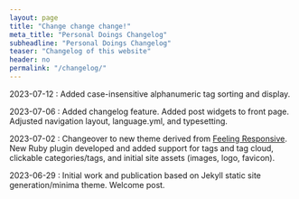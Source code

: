 ```yaml
---
layout: page
title: "Change change change!"
meta_title: "Personal Doings Changelog"
subheadline: "Personal Doings Changelog"
teaser: "Changelog of this website"
header: no
permalink: "/changelog/"
---
```

2023-07-12
:   Added case-insensitive alphanumeric tag sorting and display.

2023-07-06
:   Added changelog feature. Added post widgets to front page. Adjusted navigation layout, language.yml, and typesetting.

2023-07-02
:   Changeover to new theme derived from [Feeling Responsive][1]. New Ruby plugin developed and added support for tags and tag cloud, clickable categories/tags, and initial site assets (images, logo, favicon).

2023-06-29
:   Initial work and publication based on Jekyll static site generation/minima theme. Welcome post.


<!-- 2015-03-25  // Video
:   Made a new [video tutorial](https://www.youtube.com/embed/rLS-BEvlEyY)

<div class="flex-video"><iframe width="1280" height="720" src="https://www.youtube.com/embed/rLS-BEvlEyY" frameborder="0" allowfullscreen></iframe></div>/.flex-video -->



 [1]: https://phlow.github.io/
 <!-- [2]: {{ site.url }}/blog/archive/
 [3]: #
 [4]: #
 [5]: #
 [6]: #
 [7]: #
 [8]: #
 [9]: #
 [10]: # -->